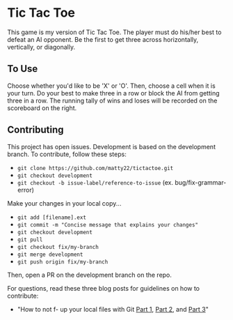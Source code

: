 # Tic Tac Toe

This game is my version of Tic Tac Toe. The player must do his/her best to defeat an AI opponent. Be the first to get three across horizontally, vertically, or diagonally.

## To Use

Choose whether you'd like to be 'X' or 'O'. Then, choose a cell when it is your turn. Do your best to make three in a row or block the AI from getting three in a row. The running tally of wins and loses will be recorded on the scoreboard on the right.

## Contributing

This project has open issues. Development is based on the development branch. To contribute, follow these steps:

* `git clone https://github.com/matty22/tictactoe.git`
* `git checkout development`
* `git checkout -b issue-label/reference-to-issue` (ex. bug/fix-grammar-error)

Make your changes in your local copy...

* `git add [filename].ext`
* `git commit -m "Concise message that explains your changes"`
* `git checkout development`
* `git pull`
* `git checkout fix/my-branch`
* `git merge development`
* `git push origin fix/my-branch`

Then, open a PR on the development branch on the repo.

For questions, read these three blog posts for guidelines on how to contribute:
* "How to not f- up your local files with Git [Part 1](https://medium.com/@francesco.agnoletto/how-to-not-f-up-your-local-files-with-git-part-1-e0756c88fd3c), [Part 2](https://medium.com/@francesco.agnoletto/how-to-not-f-up-your-local-files-with-git-part-2-fc4e243be02a), and [Part 3](https://medium.com/chingu/how-to-not-f-up-your-local-files-with-git-part-3-bf03b27b6e64)"
